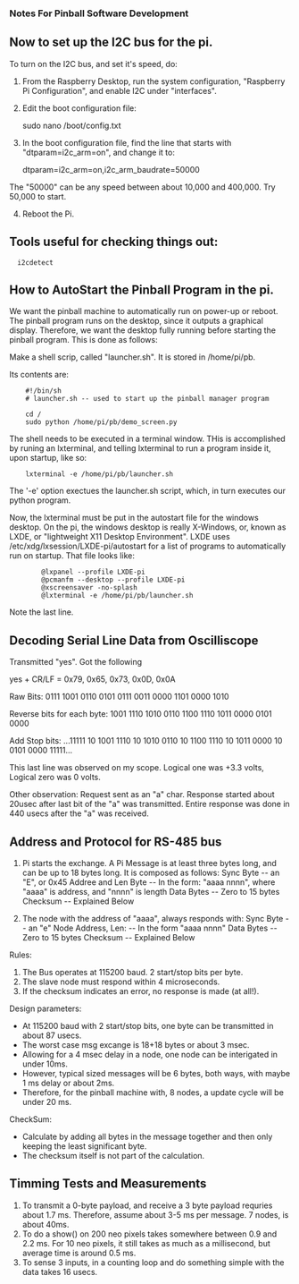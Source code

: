 ### Notes For Pinball Software Development

## Now to set up the I2C bus for the pi.

To turn on the I2C bus, and set it's speed, do:
  1. From the Raspberry Desktop, run the system configuration, "Raspberry Pi Configuration",
  and enable I2C under "interfaces".
  2. Edit the boot configuration file:
      
      sudo nano /boot/config.txt

  3. In the boot configuration file, find the line that starts with "dtparam=i2c_arm=on", and
  change it to:

      dtparam=i2c_arm=on,i2c_arm_baudrate=50000

  The "50000" can be any speed between about 10,000 and 400,000.  Try 50,000 to start.

  4. Reboot the Pi.

## Tools useful for checking things out:

      i2cdetect


## How to AutoStart the Pinball Program in the pi.

We want the pinball machine to automatically run on power-up or reboot. 
The pinball program runs on the desktop, since it outputs a graphical display.
Therefore, we want the desktop fully running before starting the pinball program.
This is done as follows:

Make a shell scrip, called "launcher.sh".  It is stored in /home/pi/pb.

Its contents are:

        #!/bin/sh
        # launcher.sh -- used to start up the pinball manager program

        cd /
        sudo python /home/pi/pb/demo_screen.py 

The shell needs to be executed in a terminal window.  THis is accomplished by
runing an lxterminal, and telling lxterminal to run a program inside it, upon startup, like so:
    
        lxterminal -e /home/pi/pb/launcher.sh

The '-e' option exectues the launcher.sh script, which, in turn executes our  python program.

Now, the lxterminal must be put in the autostart file for the windows desktop.  On the pi,
the windows desktop is really X-Windows, or, known as LXDE, or "lightweight X11 Desktop Environment".
LXDE uses /etc/xdg/lxsession/LXDE-pi/autostart for a list of programs to automatically run on startup.
That file looks like:

            @lxpanel --profile LXDE-pi
            @pcmanfm --desktop --profile LXDE-pi
            @xscreensaver -no-splash
            @lxterminal -e /home/pi/pb/launcher.sh

Note the last line.


## Decoding Serial Line Data from Oscilliscope

Transmitted "yes".  Got the following

yes + CR/LF                      = 0x79,        0x65,        0x73,        0x0D,        0x0A

Raw Bits:                        0111 1001    0110 0101    0111 0011    0000 1101    0000 1010  

Reverse bits for each byte:      1001 1110    1010 0110    1100 1110    1011 0000    0101 0000       

Add Stop bits:      ...11111  10 1001 1110 10 1010 0110 10 1100 1110 10 1011 0000 10 0101 0000  11111...

This last line was observed on my scope.  Logical one was +3.3 volts, Logical zero was 0 volts.

Other observation:  Request sent as an "a" char.  Response started about 20usec after last bit
of the "a" was transmitted.  Entire response was done in 440 usecs after the "a" was received.

## Address and Protocol for RS-485 bus

1.  Pi starts the exchange.  A Pi Message is at least three bytes long, and can be up to 18 bytes long.
    It is composed as follows:
       Sync Byte              -- an "E", or 0x45
       Addree and Len Byte    -- In the form: "aaaa nnnn", where "aaaa" is address, and "nnnn" is length
       Data Bytes             -- Zero to 15 bytes
       Checksum               -- Explained Below

2. The node with the address of "aaaa", always responds with:
       Sync Byte              -- an "e"
       Node Address, Len:     -- In the form "aaaa nnnn"
       Data Bytes             -- Zero to 15 bytes
       Checksum               -- Explained Below

Rules:  
1. The Bus operates at 115200 baud.  2 start/stop bits per byte.
2. The slave node must respond within 4 microseconds.  
3. If the checksum indicates an error, no response is made (at all!).

Design parameters:
* At 115200 baud with 2 start/stop bits, one byte can be transmitted in about 87 usecs.
* The worst case msg excange is 18+18 bytes or  about 3 msec. 
* Allowing for a 4 msec delay in a node, one node can be interigated in under 10ms.
* However, typical sized messages will be 6 bytes, both ways, with maybe 1 ms delay or about 2ms.
* Therefore, for the pinball machine with, 8 nodes, a update cycle will be under 20 ms.

CheckSum:
* Calculate by adding all bytes in the message together and then only keeping the least significant byte.
* The checksum itself is not part of the calculation.

## Timming Tests and Measurements
1. To transmit a 0-byte payload, and receive a 3 byte payload requries about 1.7 ms.  Therefore, assume about 3-5 ms per message.  7 nodes, is about 40ms. 
2. To do a show() on 200 neo pixels takes somewhere between 0.9 and 2.2 ms.   For 10 neo pixels,
it still takes as much as a millisecond, but average time is around 0.5 ms.
3. To sense 3 inputs, in a counting loop and do something simple with the data takes 16 usecs.




